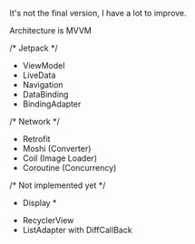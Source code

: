 It's not the final version, I have a lot to improve.

Architecture is MVVM

/* Jetpack */
- ViewModel
- LiveData
- Navigation
- DataBinding
- BindingAdapter

/* Network */
- Retrofit
- Moshi (Converter)
- Coil (Image Loader)
- Coroutine (Concurrency)

/* Not implemented yet */
 * Display *
- RecyclerView
- ListAdapter with DiffCallBack
